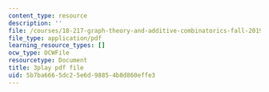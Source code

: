 ```yaml
---
content_type: resource
description: ''
file: /courses/18-217-graph-theory-and-additive-combinatorics-fall-2019/5b7ba6665dc25e6d98854b8d860effe3_9gy-CAwx0Ls.pdf
file_type: application/pdf
learning_resource_types: []
ocw_type: OCWFile
resourcetype: Document
title: 3play pdf file
uid: 5b7ba666-5dc2-5e6d-9885-4b8d860effe3
---
```

